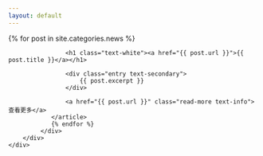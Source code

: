 ```yaml
---
layout: default
---
```

<div class="card custom-border text-white bg-transparent">
    <div class="container_background blur"></div>
    <div class="card-body">
        <div class="container">
            <div class="posts">
                {% for post in site.categories.news %}
                <article class="post">

                    <h1 class="text-white"><a href="{{ post.url }}">{{ post.title }}</a></h1>

                    <div class="entry text-secondary">
                        {{ post.excerpt }}
                    </div>

                    <a href="{{ post.url }}" class="read-more text-info">查看更多</a>
                </article>
                {% endfor %}
             </div>
        </div>
    </div>
</div>